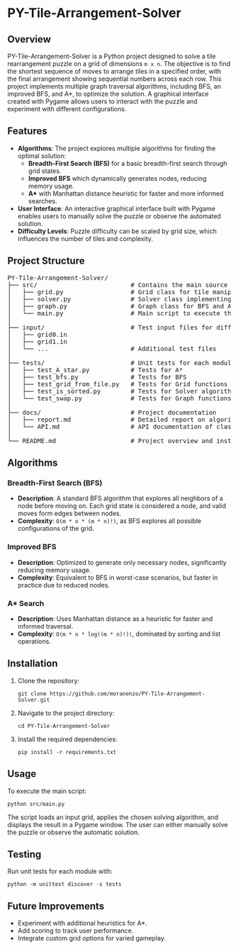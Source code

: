 <h1>PY-Tile-Arrangement-Solver</h1>

<h2>Overview</h2>
<p>PY-Tile-Arrangement-Solver is a Python project designed to solve a tile rearrangement puzzle on a grid of dimensions <code>m x n</code>. The objective is to find the shortest sequence of moves to arrange tiles in a specified order, with the final arrangement showing sequential numbers across each row. This project implements multiple graph traversal algorithms, including BFS, an improved BFS, and A*, to optimize the solution. A graphical interface created with Pygame allows users to interact with the puzzle and experiment with different configurations.</p>

<h2>Features</h2>
<ul>
  <li><strong>Algorithms</strong>: The project explores multiple algorithms for finding the optimal solution:
    <ul>
      <li><strong>Breadth-First Search (BFS)</strong> for a basic breadth-first search through grid states.</li>
      <li><strong>Improved BFS</strong> which dynamically generates nodes, reducing memory usage.</li>
      <li><strong>A*</strong> with Manhattan distance heuristic for faster and more informed searches.</li>
    </ul>
  </li>
  <li><strong>User Interface</strong>: An interactive graphical interface built with Pygame enables users to manually solve the puzzle or observe the automated solution.</li>
  <li><strong>Difficulty Levels</strong>: Puzzle difficulty can be scaled by grid size, which influences the number of tiles and complexity.</li>
</ul>

<h2>Project Structure</h2>
<pre>
PY-Tile-Arrangement-Solver/
├── src/                         # Contains the main source code
│   ├── grid.py                  # Grid class for tile manipulations
│   ├── solver.py                # Solver class implementing BFS, Improved BFS, and A*
│   ├── graph.py                 # Graph class for BFS and A*
│   └── main.py                  # Main script to execute the solver and visualize results
│
├── input/                       # Test input files for different grid configurations
│   ├── grid0.in
│   ├── grid1.in
│   └── ...                      # Additional test files
│
├── tests/                       # Unit tests for each module
│   ├── test_A_star.py           # Tests for A*
│   ├── test_bfs.py              # Tests for BFS
│   ├── test_grid_from_file.py   # Tests for Grid functions
│   ├── test_is_sorted.py        # Tests for Solver algorithms
│   └── test_swap.py             # Tests for Graph functions
│
├── docs/                        # Project documentation
│   ├── report.md                # Detailed report on algorithms and complexity analysis
│   └── API.md                   # API documentation of classes and methods
│
└── README.md                    # Project overview and instructions (this file)
</pre>

<h2>Algorithms</h2>

<h3>Breadth-First Search (BFS)</h3>
<ul>
  <li><strong>Description</strong>: A standard BFS algorithm that explores all neighbors of a node before moving on. Each grid state is considered a node, and valid moves form edges between nodes.</li>
  <li><strong>Complexity</strong>: <code>O(m * n * (m * n)!)</code>, as BFS explores all possible configurations of the grid.</li>
</ul>

<h3>Improved BFS</h3>
<ul>
  <li><strong>Description</strong>: Optimized to generate only necessary nodes, significantly reducing memory usage.</li>
  <li><strong>Complexity</strong>: Equivalent to BFS in worst-case scenarios, but faster in practice due to reduced nodes.</li>
</ul>

<h3>A* Search</h3>
<ul>
  <li><strong>Description</strong>: Uses Manhattan distance as a heuristic for faster and informed traversal.</li>
  <li><strong>Complexity</strong>: <code>O(m * n * log((m * n)!))</code>, dominated by sorting and list operations.</li>
</ul>

<h2>Installation</h2>
<ol>
  <li>Clone the repository:
    <pre><code>git clone https://github.com/moranenzo/PY-Tile-Arrangement-Solver.git</code></pre>
  </li>
  <li>Navigate to the project directory:
    <pre><code>cd PY-Tile-Arrangement-Solver</code></pre>
  </li>
  <li>Install the required dependencies:
    <pre><code>pip install -r requirements.txt</code></pre>
  </li>
</ol>

<h2>Usage</h2>
<p>To execute the main script:</p>
<pre><code>python src/main.py</code></pre>
<p>The script loads an input grid, applies the chosen solving algorithm, and displays the result in a Pygame window. The user can either manually solve the puzzle or observe the automatic solution.</p>

<h2>Testing</h2>
<p>Run unit tests for each module with:</p>
<pre><code>python -m unittest discover -s tests</code></pre>

<h2>Future Improvements</h2>
<ul>
  <li>Experiment with additional heuristics for A*.</li>
  <li>Add scoring to track user performance.</li>
  <li>Integrate custom grid options for varied gameplay.</li>
</ul>
